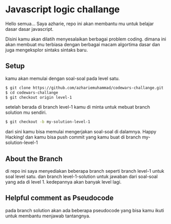 # Javascript logic challange

Hello semua... Saya azharie,  repo ini akan membantu mu untuk belajar dasar dasar javascript.

Disini kamu akan dilatih menyesalaikan berbagai problem coding. dimana ini akan membuat mu terbiasa dengan berbagai macam algortima dasar dan juga mengeksplor sintaks sintaks baru.

## Setup
 kamu akan memulai dengan soal-soal pada level satu.
 
```sh
$ git clone https://github.com/azhariemuhammad/codewars-challange.git
$ cd codewars-challange
$ git checkout origin level-1
```

setelah berada di branch level-1 kamu di minta untuk mebuat branch solution mu sendiri.
```sh
$ git checkout -b my-solution-level-1
```
dari sini kamu bisa memulai mengerjakan soal-soal di dalamnya. Happy Hacking!
dan kamu bisa push commit yang kamu buat di branch my-solution-level-1


## About the Branch

di repo ini saya menyediakan beberapa branch seperti branch level-1 untuk soal level satu. dan branch level-1-solution untuk jawaban dari soal-soal yang ada di level 1. kedepannya akan banyak level lagi.

## Helpful comment as Pseudocode

pada branch solution akan ada beberapa pseudocode yang bisa kamu ikuti untuk membantu menjawab tantangnya. 